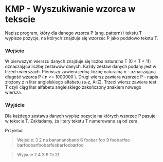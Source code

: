 # KMP - Wyszukiwanie wzorca w tekscie

Napisz program, który dla danego wzorca P (ang. pattern) i tekstu T wypisze pozycje, na których znajduje się wzorzec P jako podsłowo tekstu T.

### Wejście
W pierwszym wierszu danych znajduje się liczba naturalna T (0 < T < 11) oznaczająca liczbę zestawów danych.
Każdy zestaw danych podany jest w trzech wierszach. Pierwszy zawiera jedną liczbę naturalną n - oznaczającą długość wzorca P ( n <= 1000000 ). Drugi wiersz zawiera wzorzec P - napis złożony z n liter angielskiego alfabetu (a-z, A-Z). Trzeci wiersz zawiera test T czyli ciąg liter alfabetu angielskiego zakończony znakiem nowego wiersza.

### Wyjście
Dla każdego zestawu danych wypisz pozycje na których wzorzec P pasuje w tekscie T. Zakładamy, że litery tekstu T numerowane są od zera.

Przykład
> Wejście:
3
2
na
banananobano
6
foobar
foo
9
foobarfoo
barfoobarfoobarfoobarfoobarfoo

> Wyjście
2
4
3
9
15
21

